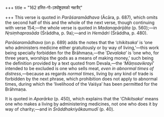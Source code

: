+++
title = "162 हस्ति-गो-ऽश्वोष्ट्रदमको नक्षत्रैर्"

+++
This verse is quoted in *Parāśaramādhava* (Ācāra, p. 687), which omits
the second half of this and the whole of the next verse, though
continuing with verse 154;—the whole verse is quoted in *Madanapārijāta*
(p. 560);—in *Nṛsiṃhaprasāda* (Śrāddha, p. 9a);—and in *Hemādri*
(Śrāddha, p. 480).

*Parāśaramādhava* (on p. 689) adds the notes that the ‘*chikitsaka*’ is
‘one who administers medicine either gratuitously or by way of
living,’—this work being specially forbidden for the Brāhmaṇa,—the
‘*Devalaka*’ is ‘one who, for three years, worships the gods as a means
of making money,’ such being the definition provided by a text quoted
from Devala,—the ‘*Māṃsavikrayī*’ intended to be excluded is one who
sells meat, *even in abnormal times of distress*,—because as regards
*normal times*, living by any kind of trade is forbidden by the next
phrase, which prohibition does not apply to abnormal times, during which
the ‘livelihood of the Vaiśya’ has been permitted for the Brāhmaṇa.

It is quoted in *Aparārka* (p. 450), which explains that the
‘*Chikitsaka*’ means one who makes a living by administering medicines,
not one who does it by way of charity;—and in *Śrāddhakriyākaumudī* (p.
40).


